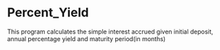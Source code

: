 # Percent_Yield
This program calculates the simple interest accrued given initial deposit, annual percentage yield and maturity period(in months)
